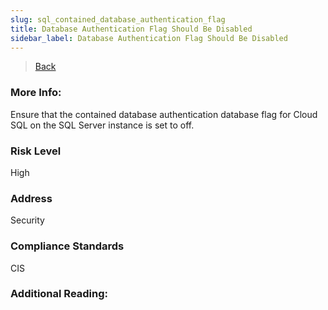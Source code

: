 ```yaml
---
slug: sql_contained_database_authentication_flag
title: Database Authentication Flag Should Be Disabled
sidebar_label: Database Authentication Flag Should Be Disabled
---
```

> [Back](../../gcpsqlmonitoring)

### More Info:
Ensure that the contained database authentication database flag for Cloud SQL on the SQL Server instance is set to off.

### Risk Level
High

### Address
Security

### Compliance Standards
CIS

### Additional Reading:
